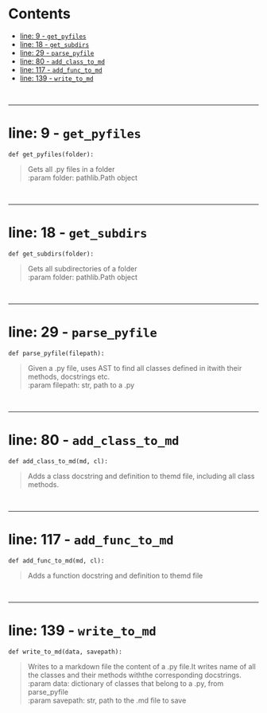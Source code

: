 



Contents
========

* [line: 9 - `get_pyfiles`](#line-9---get_pyfiles)
* [line: 18 - `get_subdirs`](#line-18---get_subdirs)
* [line: 29 - `parse_pyfile`](#line-29---parse_pyfile)
* [line: 80 - `add_class_to_md`](#line-80---add_class_to_md)
* [line: 117 - `add_func_to_md`](#line-117---add_func_to_md)
* [line: 139 - `write_to_md`](#line-139---write_to_md)


&nbsp;

--------
# line: 9 - `get_pyfiles`
  
```  
def get_pyfiles(folder):
```
>Gets all .py files in a folder  
:param folder: pathlib.Path object

&nbsp;

--------
# line: 18 - `get_subdirs`
  
```  
def get_subdirs(folder):
```
>Gets all subdirectories of a folder  
:param folder: pathlib.Path object

&nbsp;

--------
# line: 29 - `parse_pyfile`
  
```  
def parse_pyfile(filepath):
```
>Given a .py file, uses AST to find all classes defined in itwith their methods, docstrings etc.  
:param filepath: str, path to a .py

&nbsp;

--------
# line: 80 - `add_class_to_md`
  
```  
def add_class_to_md(md, cl):
```
>Adds a class docstring and definition to themd file, including all class methods. 

&nbsp;

--------
# line: 117 - `add_func_to_md`
  
```  
def add_func_to_md(md, cl):
```
>Adds a function docstring and definition to themd file

&nbsp;

--------
# line: 139 - `write_to_md`
  
```  
def write_to_md(data, savepath):
```
>Writes to a markdown file the content of a .py file.It writes name of all the classes and their methods withthe corresponding docstrings.  
:param data: dictionary of classes that belong to a .py,                from parse_pyfile  
:param savepath: str, path to the .md file to save